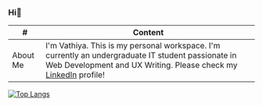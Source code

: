 ### Hi👋

<!--
**vathxra/vathxra** is a ✨ _special_ ✨ repository because its `README.md` (this file) appears on your GitHub profile.

Here are some ideas to get you started:

- 🔭 I’m currently working on ...
- 🌱 I’m currently learning ...
- 👯 I’m looking to collaborate on ...
- 🤔 I’m looking for help with ...
- 💬 Ask me about ...
- 📫 How to reach me: ...
- 😄 Pronouns: ...
- ⚡ Fun fact: ...
-->

| #  | Content |
| ------------- | ------------- |
| About Me  | I'm Vathiya. This is my personal workspace. I'm currently an undergraduate IT student passionate in Web Development and UX Writing. Please check my [LinkedIn](https://www.linkedin.com/in/vathiyarezky/) profile! |

<!--
| Language  | ![c++](https://raw.githubusercontent.com/jmnote/z-icons/master/svg/cpp.svg)   |
| Others  | ![bootstrap](https://raw.githubusercontent.com/jmnote/z-icons/master/16x16/bootstrap.png) ![javascript](https://raw.githubusercontent.com/get-icon/geticon/master/icons/javascript.svg)  |
| Content Cell  | Content Cell  |
| Content Cell  | Content Cell  |
| Content Cell  | Content Cell  | -->
[![Top Langs](https://github-readme-stats.vercel.app/api/top-langs/?username=vathxra&layout=compact)](https://github.com/vathxra/github-readme-stats)
